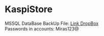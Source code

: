 # KaspiStore
MSSQL DataBase BackUp File: <a href="https://www.dropbox.com/s/s2h3qcq7ooqqase/KaspiAdventureWorks2019.rar?dl=0" target="_blank">Link DropBox</a> <br />
Passwords in accounts: Miras123@
